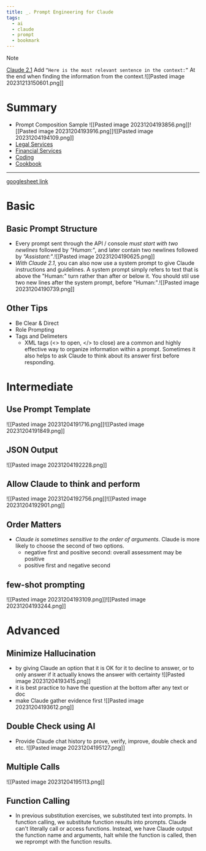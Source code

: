 ```yaml
---
title: _. Prompt Engineering for Claude
tags:
  - ai
  - claude
  - prompt
  - bookmark
---
```

> [!note]
> [Claude 2.1](https://www.anthropic.com/index/claude-2-1-prompting) Add `“Here is the most relevant sentence in the context:”` At the end when finding the information from the context.![[Pasted image 20231213150601.png]]
# Summary 
- Prompt Composition Sample ![[Pasted image 20231204193856.png]]![[Pasted image 20231204193916.png]]![[Pasted image 20231204194109.png]]
- [Legal Services](https://docs.google.com/spreadsheets/d/19jzLgRruG9kjUQNKtCg1ZjdD6l6weA6qRXG5zLIAhC8/edit#gid=898779877)
- [Financial Services](https://docs.google.com/spreadsheets/d/19jzLgRruG9kjUQNKtCg1ZjdD6l6weA6qRXG5zLIAhC8/edit#gid=1348878889)
- [Coding](https://docs.google.com/spreadsheets/d/19jzLgRruG9kjUQNKtCg1ZjdD6l6weA6qRXG5zLIAhC8/edit#gid=1171654224)
- [Cookbook](https://github.com/anthropics/anthropic-cookbook)

---
[googlesheet link](https://docs.google.com/spreadsheets/d/19jzLgRruG9kjUQNKtCg1ZjdD6l6weA6qRXG5zLIAhC8/edit#gid=150872633)
# Basic
## Basic Prompt Structure
- Every prompt sent through the API / console *must start with two newlines* followed by *"Human:"*, and later contain two newlines followed by *"Assistant:"*.![[Pasted image 20231204190625.png]]
- *With Claude 2.1*, you can also now use a system prompt to give Claude instructions and guidelines. A system prompt simply refers to text that is above the "Human:" turn rather than after or below it. You should stil use two new lines after the system prompt, before "Human:".![[Pasted image 20231204190739.png]]

## Other Tips
- Be Clear & Direct
- Role Prompting
- Tags and Delimeters
	- XML tags (<> to open, </> to close) are a common and highly effective way to organize information within a prompt. Sometimes it also helps to ask Claude to think about its answer first before responding.

# Intermediate
## Use Prompt Template
![[Pasted image 20231204191716.png]]![[Pasted image 20231204191849.png]]
## JSON Output
![[Pasted image 20231204192228.png]]
## Allow Claude to think and perform 
![[Pasted image 20231204192756.png]]![[Pasted image 20231204192901.png]]
## Order Matters
- *Claude is sometimes sensitive to the order of arguments.* Claude is more likely to choose the second of two options.
	- negative first and positive second: overall assessment may be positive
	- positive first and negative second 
## few-shot prompting 
![[Pasted image 20231204193109.png]]![[Pasted image 20231204193244.png]]

# Advanced
## Minimize Hallucination 
- by giving Claude an option that it is OK for it to decline to answer, or to only answer if it actually knows the answer with certainty ![[Pasted image 20231204193415.png]]
- it is best practice to have the question at the bottom after any text or doc
- make Claude gather evidence first ![[Pasted image 20231204193612.png]]
## Double Check using AI
- Provide Claude chat history to prove, verify, improve, double check and etc.
![[Pasted image 20231204195127.png]]
## Multiple Calls 
![[Pasted image 20231204195113.png]]

## Function Calling 
- In previous substitution exercises, we substituted text into prompts. In function calling, we substitute function results into prompts. Claude can't literally call or access functions. Instead, we have Claude output the function name and arguments, halt while the function is called, then we reprompt with the function results.